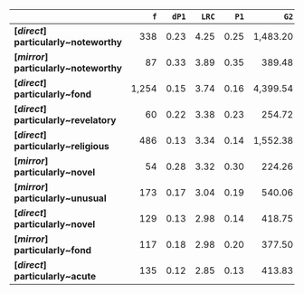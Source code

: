 |                                        |   `f` |   `dP1` |   `LRC` |   `P1` |     `G2` | `l1`         | `l2`       |   `f1` |   `f2` |       `N` |   `exp_f` |   `unexp_f` |   `unexp_r` |   `odds_r_disc` |   `t` |   `MI` |   `dP2` |   `P2` |   `deltaP_max` |   `deltaP_mean` | `dataset`   |
|:---------------------------------------|------:|--------:|--------:|-------:|---------:|:-------------|:-----------|-------:|-------:|----------:|----------:|------------:|------------:|----------------:|------:|-------:|--------:|-------:|---------------:|----------------:|:------------|
| **[_direct_] particularly~noteworthy** |   338 |    0.23 |    4.25 |   0.25 | 1,483.20 | particularly | noteworthy | 76,162 |  1,374 | 6,347,362 |     16.49 |      321.51 |        0.95 |            1.43 | 17.49 |   1.31 |    0.00 |   0.00 |           0.23 |            0.12 | direct      |
| **[_mirror_] particularly~noteworthy** |    87 |    0.33 |    3.89 |   0.35 |   389.48 | particularly | noteworthy | 10,029 |    251 |   583,470 |      4.31 |       82.69 |        0.95 |            1.49 |  8.86 |   1.30 |    0.01 |   0.01 |           0.33 |            0.17 | mirror      |
| **[_direct_] particularly~fond**       | 1,254 |    0.15 |    3.74 |   0.16 | 4,399.54 | particularly | fond       | 76,162 |  7,771 | 6,347,362 |     93.24 |    1,160.76 |        0.93 |            1.21 | 32.78 |   1.13 |    0.02 |   0.02 |           0.15 |            0.08 | direct      |
| **[_direct_] particularly~revelatory** |    60 |    0.22 |    3.38 |   0.23 |   254.72 | particularly | revelatory | 76,162 |    260 | 6,347,362 |      3.12 |       56.88 |        0.95 |            1.40 |  7.34 |   1.28 |    0.00 |   0.00 |           0.22 |            0.11 | direct      |
| **[_direct_] particularly~religious**  |   486 |    0.13 |    3.34 |   0.14 | 1,552.38 | particularly | religious  | 76,162 |  3,507 | 6,347,362 |     42.08 |      443.92 |        0.91 |            1.13 | 20.14 |   1.06 |    0.01 |   0.01 |           0.13 |            0.07 | direct      |
| **[_mirror_] particularly~novel**      |    54 |    0.28 |    3.32 |   0.30 |   224.26 | particularly | novel      | 10,029 |    179 |   583,470 |      3.08 |       50.92 |        0.94 |            1.40 |  6.93 |   1.24 |    0.01 |   0.01 |           0.28 |            0.14 | mirror      |
| **[_mirror_] particularly~unusual**    |   173 |    0.17 |    3.04 |   0.19 |   540.06 | particularly | unusual    | 10,029 |    933 |   583,470 |     16.04 |      156.96 |        0.91 |            1.12 | 11.93 |   1.03 |    0.02 |   0.02 |           0.17 |            0.09 | mirror      |
| **[_direct_] particularly~novel**      |   129 |    0.13 |    2.98 |   0.14 |   418.75 | particularly | novel      | 76,162 |    905 | 6,347,362 |     10.86 |      118.14 |        0.92 |            1.14 | 10.40 |   1.07 |    0.00 |   0.00 |           0.13 |            0.07 | direct      |
| **[_mirror_] particularly~fond**       |   117 |    0.18 |    2.98 |   0.20 |   377.50 | particularly | fond       | 10,029 |    598 |   583,470 |     10.28 |      106.72 |        0.91 |            1.15 |  9.87 |   1.06 |    0.01 |   0.01 |           0.18 |            0.09 | mirror      |
| **[_direct_] particularly~acute**      |   135 |    0.12 |    2.85 |   0.13 |   413.83 | particularly | acute      | 76,162 |  1,038 | 6,347,362 |     12.45 |      122.55 |        0.91 |            1.09 | 10.55 |   1.03 |    0.00 |   0.00 |           0.12 |            0.06 | direct      |